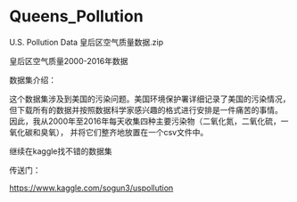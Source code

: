 # Queens_Pollution
U.S. Pollution Data
皇后区空气质量数据.zip

皇后区空气质量2000-2016年数据

数据集介绍：

这个数据集涉及到美国的污染问题。美国环境保护署详细记录了美国的污染情况，
但下载所有的数据并按照数据科学家感兴趣的格式进行安排是一件痛苦的事情。 
因此，我从2000年至2016年每天收集四种主要污染物（二氧化氮，二氧化硫，一氧化碳和臭氧），
并将它们整齐地放置在一个csv文件中。


继续在kaggle找不错的数据集

传送门：

https://www.kaggle.com/sogun3/uspollution
